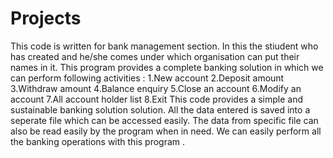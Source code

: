 # Projects
This code is written for bank management section.
In this the stiudent who has created and he/she comes under which organisation can put their names in it.
This program provides a complete banking solution in which we can perform following activities :
1.New account
2.Deposit amount
3.Withdraw amount
4.Balance enquiry
5.Close an account
6.Modify an account
7.All account holder list
8.Exit
This code provides a simple and sustainable banking solution solution.
All the data entered is saved into a seperate file which can be accessed easily.
The data from specific file can also be read easily by the program when in need.
We can easily perform all the banking operations with this program .
